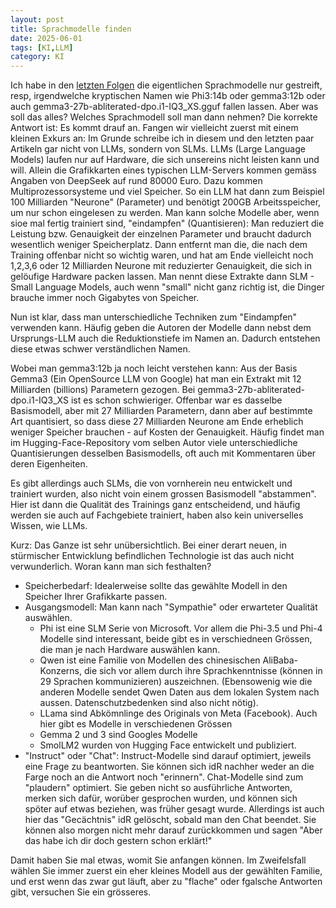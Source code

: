 ```yaml
---
layout: post
title: Sprachmodelle finden
date: 2025-06-01
tags: [KI,LLM]
category: KI
---
```


Ich habe in den [letzten Folgen](/2025/05/LLM4) die eigentlichen Sprachmodelle nur gestreift, resp, irgendwelche kryptischen Namen wie Phi3:14b oder gemma3:12b oder auch gemma3-27b-abliterated-dpo.i1-IQ3_XS.gguf fallen lassen. Aber was soll das alles? Welches Sprachmodell soll man dann nehmen?
Die korrekte Antwort ist: Es kommt drauf an. Fangen wir vielleicht zuerst mit einem kleinen Exkurs an: Im Grunde schreibe ich in diesem und den letzten paar Artikeln gar nicht von LLMs, sondern von SLMs. LLMs (Large Language Models) laufen nur auf Hardware, die sich unsereins nicht leisten kann und will. Allein die Grafikkarten eines typischen LLM-Servers kommen gemäss Angaben von DeepSeek auf rund 80000 Euro. Dazu kommen Multiprozessorsysteme und viel Speicher. So ein LLM hat dann zum Beispiel 100 Milliarden "Neurone" (Parameter) und benötigt 200GB Arbeitsspeicher, um nur schon eingelesen zu werden.
Man kann solche Modelle aber, wenn sioe mal fertig trainiert sind, "eindampfen" (Quantisieren): Man reduziert die Leistung bzw. Genauigkeit der einzelnen Parameter und braucht dadurch wesentlich weniger Speicherplatz. Dann entfernt man die, die nach dem Training offenbar nicht so wichtig waren, und hat am Ende vielleicht noch 1,2,3,6 oder 12 Milliarden Neurone mit reduzierter Genauigkeit, die sich in gelöufige Hardware packen lassen. Man nennt diese Extrakte dann SLM - Small Language Models, auch wenn "small" nicht ganz richtig ist, die Dinger brauche immer noch Gigabytes von Speicher.

Nun ist klar, dass man unterschiedliche Techniken zum "Eindampfen" verwenden kann. Häufig geben die Autoren der Modelle dann nebst dem Ursprungs-LLM auch die Reduktionstiefe im Namen an. Dadurch entstehen diese etwas schwer verständlichen Namen.

Wobei man gemma3:12b ja noch leicht verstehen kann: Aus der Basis Gemma3 (Ein OpenSource LLM von Google) hat man ein Extrakt mit 12 Milliarden (billions) Parametern gezogen.
Bei gemma3-27b-abliterated-dpo.i1-IQ3_XS ist es schon schwieriger. Offenbar war es dasselbe Basismodell, aber mit 27 Milliarden Parametern, dann aber auf bestimmte Art quantisiert, so dass diese 27 Milliarden Neurone am Ende erheblich weniger Speicher brauchen - auf Kosten der Genauigkeit.
Häufig findet man im Hugging-Face-Repository vom selben Autor viele unterschiedliche Quantisierungen desselben Basismodells, oft auch mit Kommentaren über deren Eigenheiten.

Es gibt allerdings auch SLMs, die von vornherein neu entwickelt und trainiert wurden, also nicht voin einem grossen Basismodell "abstammen". Hier ist dann die Qualität des Trainings ganz entscheidend, und häufig werden sie auch auf Fachgebiete trainiert, haben also kein universelles Wissen, wie LLMs.

Kurz: Das Ganze ist sehr unübersichtlich. Bei einer derart neuen, in stürmischer Entwicklung befindlichen Technologie ist das auch nicht verwunderlich. Woran kann man sich festhalten?

* Speicherbedarf: Idealerweise sollte das gewählte Modell in den Speicher Ihrer Grafikkarte passen. 
* Ausgangsmodell: Man kann nach "Sympathie" oder erwarteter Qualität auswählen.
    * Phi ist eine SLM Serie von Microsoft. Vor allem die Phi-3.5 und Phi-4 Modelle sind interessant, beide gibt es in verschiedneen Grössen, die man je nach Hardware auswählen kann.
    * Qwen ist eine Familie von Modellen des chinesischen AliBaba-Konzerns, die sich vor allem durch ihre Sprachkenntnisse  (können in 29 Sprachen kommunizieren) auszeichnen. (Ebensowenig wie die anderen Modelle sendet Qwen Daten aus dem lokalen System nach aussen. Datenschutzbedenken sind also nicht nötig).
    * LLama sind Abkömnlinge des Originals von Meta (Facebook). Auch hier gibt es Modelle in verschiedenen Grössen
    * Gemma 2 und 3 sind Googles Modelle
    * SmolLM2 wurden von Hugging Face entwickelt und publiziert.
* "Instruct" oder "Chat": Instruct-Modelle sind darauf optimiert, jeweils eine Frage zu beantworten. Sie können sich idR nachher weder an die Farge noch an die Antwort noch "erinnern". Chat-Modelle sind zum "plaudern" optimiert. Sie geben nicht so ausführliche Antworten, merken sich dafür, worüber gesprochen wurden, und können sich spöter auf etwas beziehen, was früher gesagt wurde. Allerdings ist auch hier das "Gecächtnis" idR gelöscht, sobald man den Chat beendet. Sie können also morgen nicht mehr darauf zurückkommen und sagen "Aber das habe ich dir doch gestern schon erklärt!"

Damit haben Sie mal etwas, womit Sie anfangen können. Im Zweifelsfall wählen Sie immer zuerst ein eher kleines Modell aus der gewählten Familie, und erst wenn das zwar gut läuft, aber zu "flache" oder fgalsche Antworten gibt, versuchen Sie ein grösseres.